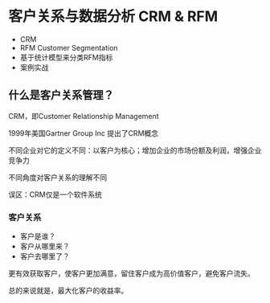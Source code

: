 # 客户关系与数据分析 CRM & RFM
- CRM
- RFM Customer Segmentation
- 基于统计模型来分类RFM指标
- 案例实战

## 什么是客户关系管理？
CRM，即Customer Relationship Management

1999年美国Gartner Group Inc 提出了CRM概念

不同企业对它的定义不同：以客户为核心；增加企业的市场份额及利润，增强企业竞争力

不同角度对客户关系的理解不同

误区：CRM仅是一个软件系统

### 客户关系
- 客户是谁？
- 客户从哪里来？
- 客户去哪里了？

更有效获取客户，使客户更加满意，留住客户成为高价值客户，避免客户流失。

总的来说就是，最大化客户的收益率。


